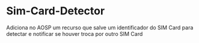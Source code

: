 # Sim-Card-Detector
Adiciona no AOSP um recurso que salve um identificador do SIM Card para detectar e notificar se houver troca por outro SIM Card
